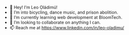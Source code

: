 - 👋 Hey! I’m Leo Ọládimú!
- 👀 I’m into bicycling, dance music, and prison abolition.
- 🌱 I’m currently learning web development at BloomTech.
- 💞️ I’m looking to collaborate on anything I can. 
- 📫 Reach me at https://www.linkedin.com/in/leo-oladimu/

<!---
leooladimu/leooladimu is a ✨ special ✨ repository because its `README.md` (this file) appears on your GitHub profile.
You can click the Preview link to take a look at your changes.
--->
